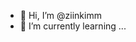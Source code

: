 - 👋 Hi, I’m @ziinkimm
- 🌱 I’m currently learning ...


<!---
ziinkimm/ziinkimm is a ✨ special ✨ repository because its `README.md` (this file) appears on your GitHub profile.
You can click the Preview link to take a look at your changes.
--->
